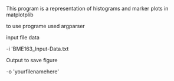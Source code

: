This program is a representation of histograms and marker plots in matplotplib

to use programe used argparser 

input file data

-i 'BME163_Input-Data.txt

Output to save figure 

-o 'yourfilenamehere'
